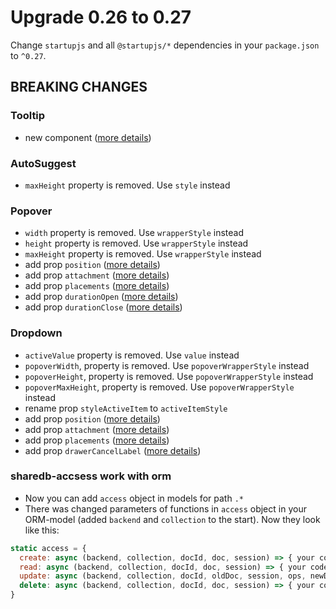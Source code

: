 # Upgrade 0.26 to 0.27

Change `startupjs` and all `@startupjs/*` dependencies in your `package.json` to `^0.27`.

## BREAKING CHANGES

### Tooltip
- new component ([more details](/docs/components/Tooltip))

### AutoSuggest
- `maxHeight` property is removed. Use `style` instead

### Popover
- `width` property is removed. Use `wrapperStyle` instead
- `height` property is removed. Use `wrapperStyle` instead
- `maxHeight` property is removed. Use `wrapperStyle` instead
- add prop `position` ([more details](/docs/popups/Popover))
- add prop `attachment` ([more details](/docs/popups/Popover))
- add prop `placements` ([more details](/docs/popups/Popover))
- add prop `durationOpen` ([more details](/docs/popups/Popover))
- add prop `durationClose` ([more details](/docs/popups/Popover))

### Dropdown
- `activeValue` property is removed. Use `value` instead
- `popoverWidth`, property is removed. Use `popoverWrapperStyle` instead
- `popoverHeight`, property is removed. Use `popoverWrapperStyle` instead
- `popoverMaxHeight`, property is removed. Use `popoverWrapperStyle` instead
- rename prop `styleActiveItem` to `activeItemStyle`
- add prop `position` ([more details](/docs/popups/Dropdown))
- add prop `attachment` ([more details](/docs/popups/Dropdown))
- add prop `placements` ([more details](/docs/popups/Dropdown))
- add prop `drawerCancelLabel` ([more details](/docs/popups/Dropdown))

### sharedb-accsess work with orm

- Now you can add `access` object in models for path `.*` 
- There was changed parameters of functions in `access` object in your ORM-model (added `backend` and `collection` to the start). Now they look like this:

```js
static access = {
  create: async (backend, collection, docId, doc, session) => { your code }
  read: async (backend, collection, docId, doc, session) => { your code },
  update: async (backend, collection, docId, oldDoc, session, ops, newDoc) => { your code },
  delete: async (backend, collection, docId, doc, session) => { your code }
}
```

